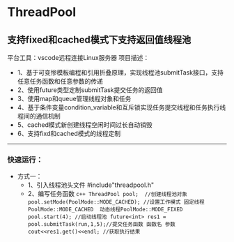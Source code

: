 # ThreadPool
## 支持fixed和cached模式下支持返回值线程池
平台工具：vscode远程连接Linux服务器
项目描述：
* 1、基于可变惨模板编程和引用折叠原理，实现线程池submitTask接口，支持任意任务函数和任意参数的传递
* 2、使用future类型定制submitTask提交任务的返回值
* 3、使用map和queue管理线程对象和任务
* 4、基于条件变量condition_variable和互斥锁实现任务提交线程和任务执行线程间的通信机制
* 5、cached模式新创建线程空闲时间过长自动销毁
* 6、支持fixd和cached模式的线程定制

***

### 快速运行：
  * 方式一：
    * 1、引入线程池头文件 #include"threadpool.h"
    * 2、编写任务函数
    ``c++
       ThreadPool pool;  //创建线程池对象
       pool.setMode(PoolMode::MODE_CACHED); //设置工作模式 固定线程PoolMode::MODE_CACHED  动态线程PoolMode::MODE_FIXED
       pool.start(4); //启动线程池
      future<int> res1 = pool.submitTask(run,1,5);//提交任务函数 函数名 参数
       cout<<res1.get()<<endl; //获取执行结果
    ``
    
        
        